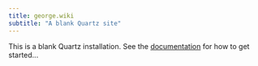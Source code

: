 ```yaml
---
title: george.wiki
subtitle: "A blank Quartz site"
---
```


This is a blank Quartz installation.
See the [documentation](https://quartz.jzhao.xyz) for how to get started...